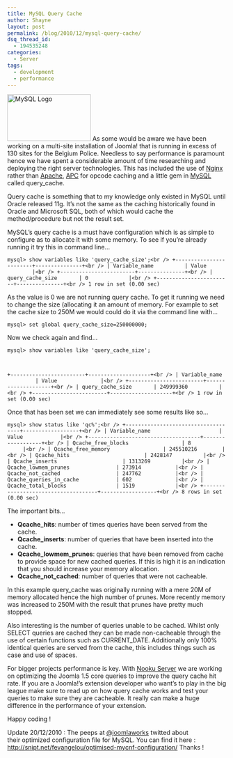 ```yaml
---
title: MySQL Query Cache
author: Shayne
layout: post
permalink: /blog/2010/12/mysql-query-cache/
dsq_thread_id:
  - 194535248
categories:
  - Server
tags:
  - development
  - performance
---
```

[<img class="alignright" src="http://farm6.static.flickr.com/5288/5277164965_e437f0f216_m.jpg" alt="MySQL Logo" width="192" height="107" />][1] As some would be aware we have been working on a multi-site installation of Joomla! that is running in excess of 130 sites for the Belgium Police. Needless to say performance is paramount hence we have spent a considerable amount of time researching and deploying the right server technologies. This has included the use of [Nginx][2] rather than [Apache][3], [APC][4] for opcode caching and a little gem in [MySQL][5] called query_cache.

Query cache is something that to my knowledge only existed in MySQL until Oracle released 11g. It’s not the same as the caching historically found in Oracle and Microsoft SQL, both of which would cache the method/procedure but not the result set.

MySQL’s query cache is a must have configuration which is as simple to configure as to allocate it with some memory. To see if you’re already running it try this in command line&#8230;

<!--more-->

`mysql> show variables like 'query_cache_size';<br />
+------------------------+---------------+<br />
| Variable_name          | Value         |<br />
+------------------------+---------------+<br />
| query_cache_size       | 0             |<br />
+------------------------+---------------+<br />
1 row in set (0.00 sec)`

As the value is 0 we are not running query cache. To get it running we need to change the size (allocating it an amount of memory. For example to set the cache size to 250M we would could do it via the command line with&#8230;

`mysql> set global query_cache_size=250000000;`

Now we check again and find&#8230;

`mysql> show variables like 'query_cache_size';`

` `

`+------------------------+--------------------+<br />
| Variable_name          | Value              |<br />
+------------------------+--------------------+<br />
| query_cache_size       | 249999360          |<br />
+------------------------+--------------------+<br />
1 row in set (0.00 sec)`

Once that has been set we can immediately see some results like so&#8230;

`mysql> show status like 'qc%';<br />
+------------------------------------+------------------+<br />
| Variable_name                      | Value            |<br />
+------------------------------------+------------------+<br />
| Qcache_free_blocks                 | 8                |<br />
| Qcache_free_memory                 | 245510216        |<br />
| Qcache_hits                        | 2428147          |<br />
| Qcache_inserts                     | 1313269          |<br />
| Qcache_lowmem_prunes               | 273914           |<br />
| Qcache_not_cached                  | 247762           |<br />
| Qcache_queries_in_cache            | 602              |<br />
| Qcache_total_blocks                | 1519             |<br />
+------------------------------------+------------------+<br />
8 rows in set (0.00 sec)`

The important bits&#8230;

*   **Qcache_hits**: number of times queries have been served from the cache.
*   **Qcache_inserts**: number of queries that have been inserted into the cache.
*   **Qcache\_lowmem\_prunes**: queries that have been removed from cache to provide space for new cached queries. If this is high it is an indication that you should increase your memory allocation.
*   **Qcache\_not\_cached**: number of queries that were not cacheable.

In this example query_cache was originally running with a mere 20M of memory allocated hence the high number of prunes. More recently memory was increased to 250M with the result that prunes have pretty much stopped.

Also interesting is the number of queries unable to be cached. Whilst only SELECT queries are cached they can be made non-cacheable through the use of certain functions such as CURRENT_DATE. Additionally only 100% identical queries are served from the cache, this includes things such as case and use of spaces.

For bigger projects performance is key. With [Nooku Server][6] we are working on optimizing the Joomla 1.5 core queries to improve the query cache hit rate. If you are a Joomla!’s extension developer who want&#8217;s to play in the big league make sure to read up on how query cache works and test your queries to make sure they are cacheable. It really can make a huge difference in the performance of your extension.

Happy coding !

Update 20/12/2010 : The peeps at [@joomlaworks][7] twitted about their optimized configuration file for MySQL. You can find it here : <http://snipt.net/fevangelou/optimised-mycnf-configuration/> Thanks !

 [1]: http://www.flickr.com/photos/nooku/5277164965/ "MySQL Logo by Nooku, on Flickr"
 [2]: http://nginx.org/
 [3]: http://httpd.apache.org/
 [4]: http://pecl.php.net/package/APC
 [5]: http://www.mysql.com/
 [6]: http://blog.nooku.org/2010/12/nooku-server-joomla-on-steroids/
 [7]: http://twitter.com/#!/joomlaworks